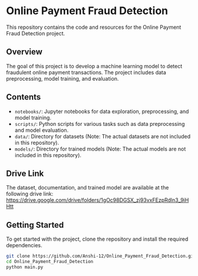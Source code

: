 # Online Payment Fraud Detection

This repository contains the code and resources for the Online Payment Fraud Detection project.

## Overview

The goal of this project is to develop a machine learning model to detect fraudulent online payment transactions. The project includes data preprocessing, model training, and evaluation.

## Contents

- `notebooks/`: Jupyter notebooks for data exploration, preprocessing, and model training.
- `scripts/`: Python scripts for various tasks such as data preprocessing and model evaluation.
- `data/`: Directory for datasets (Note: The actual datasets are not included in this repository).
- `models/`: Directory for trained models (Note: The actual models are not included in this repository).

## Drive Link

The dataset, documentation, and trained model are available at the following drive link:
https://drive.google.com/drive/folders/1gOc98DGSX_zj93vxFEzpRdln3_9iHHtt

## Getting Started

To get started with the project, clone the repository and install the required dependencies.

```bash
git clone https://github.com/Anshi-12/Online_Payment_Fraud_Detection.git
cd Online_Payment_Fraud_Detection
python main.py
